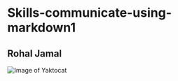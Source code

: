 # Skills-communicate-using-markdown1
## Rohal Jamal
![Image of Yaktocat](https://octodex.github.com/images/yaktocat.png)
